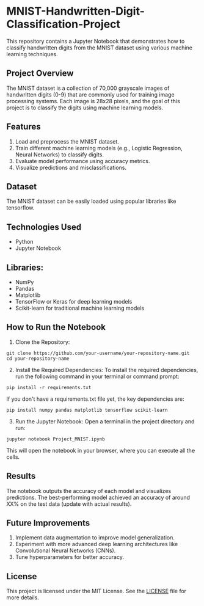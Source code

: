 # MNIST-Handwritten-Digit-Classification-Project
This repository contains a Jupyter Notebook that demonstrates how to classify handwritten digits from the MNIST dataset using various machine learning techniques.

## Project Overview
The MNIST dataset is a collection of 70,000 grayscale images of handwritten digits (0-9) that are commonly used for training image processing systems. Each image is 28x28 pixels, and the goal of this project is to classify the digits using machine learning models.

## Features
1. Load and preprocess the MNIST dataset.
2. Train different machine learning models (e.g., Logistic Regression, Neural Networks) to classify digits.
3. Evaluate model performance using accuracy metrics.
4. Visualize predictions and misclassifications.

## Dataset
The MNIST dataset can be easily loaded using popular libraries like tensorflow.

## Technologies Used
- Python
- Jupyter Notebook

## Libraries:
- NumPy
- Pandas
- Matplotlib
- TensorFlow or Keras for deep learning models
- Scikit-learn for traditional machine learning models

## How to Run the Notebook
1. Clone the Repository:
```console
git clone https://github.com/your-username/your-repository-name.git
cd your-repository-name
```

2. Install the Required Dependencies:
To install the required dependencies, run the following command in your terminal or command prompt:
```console
pip install -r requirements.txt
```
If you don't have a requirements.txt file yet, the key dependencies are:
```console
pip install numpy pandas matplotlib tensorflow scikit-learn
```

3. Run the Jupyter Notebook:
Open a terminal in the project directory and run:
```console
jupyter notebook Project_MNIST.ipynb
```
This will open the notebook in your browser, where you can execute all the cells.

## Results
The notebook outputs the accuracy of each model and visualizes predictions. The best-performing model achieved an accuracy of around XX% on the test data (update with actual results).

## Future Improvements
1. Implement data augmentation to improve model generalization.
2. Experiment with more advanced deep learning architectures like Convolutional Neural Networks (CNNs).
3. Tune hyperparameters for better accuracy.

## License
This project is licensed under the MIT License. See the [LICENSE](./LICENSE) file for more details.
